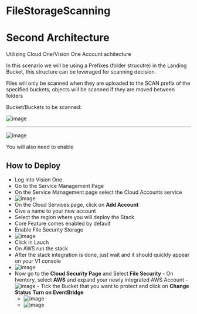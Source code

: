 # FileStorageScanning

# Second Architecture

Utilizing Cloud One/Vision One Account achitecture

In this scenario we will be using a Prefixes (folder strucutre) in the Landing Bucket, this structure can be leveraged for scanning decision.

Files will only be scanned when they are uploaded to the SCAN prefix of the specified buckets, objects will be scanned if they are moved between folders

Bucket/Buckets to be scanned:


![image](https://github.com/VitorCora/FileStorageScanning/assets/59590152/cff4a335-48c3-438d-aa00-870575c1c32e)

----

![image](https://github.com/VitorCora/FileStorageScanning/assets/59590152/7ab1628a-9e4d-40d1-8943-d061f2f7e148)

You will also need to enable 

 ## How to Deploy

 - Log into Vision One
 - Go to the Service Management Page
 - On the Service Management page select the Cloud Accounts service
 - ![image](https://github.com/VitorCora/FileStorageScanning/assets/59590152/ac9e89c1-10b0-4d28-b7e7-f27cccb61b47)
  - On the Cloud Services page, click on **Add Account**
   - Give a name to your new account
   - Select the region where you will deploy the Stack
   - Core Feature comes enabled by default
   - Enable File Security Storage
   - ![image](https://github.com/VitorCora/FileStorageScanning/assets/59590152/b077c6d5-262b-4e8f-afe4-08fd30eb3ca5)
   - Click in Lauch
   - On AWS run the stack
   - After the stack integration is done, just wait and it should quickly appear on your V1 console
   - ![image](https://github.com/VitorCora/FileStorageScanning/assets/59590152/0a698e00-bfda-4732-a698-665b0bfdeefc)
   - Now go to the **Cloud Security Page** and Select **File Security**
    - On Iventory, select **AWS** and expand your newly integrated AWS Account
    - ![image](https://github.com/VitorCora/FileStorageScanning/assets/59590152/e86d7771-1c73-480a-b51b-03e52c0ea851)
    - Tick the Bucket that you want to protect and click on **Change Status** **Turn on EventBridge**
     - ![image](https://github.com/VitorCora/FileStorageScanning/assets/59590152/4696ffad-0a20-4572-862b-977569fbd60e)
     - ![image](https://github.com/VitorCora/FileStorageScanning/assets/59590152/827d3117-885f-42c8-955b-245c01739ef3)


  



